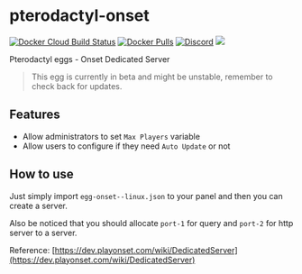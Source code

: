 # pterodactyl-onset
[![Docker Cloud Build Status](https://img.shields.io/docker/cloud/build/hcgcloud/pterodactyl-onset.svg?style=flat)](https://hub.docker.com/r/hcgcloud/pterodactyl-onset)
[![Docker Pulls](https://img.shields.io/docker/pulls/hcgcloud/pterodactyl-onset.svg?style=flat)](https://hub.docker.com/r/hcgcloud/pterodactyl-onset)
[![Discord](https://img.shields.io/discord/609764930899673092)](https://discord.gg/5KnNVfv)
![](https://img.shields.io/badge/status-beta-yellow)

Pterodactyl eggs - Onset Dedicated Server

> This egg is currently in beta and might be unstable, remember to check back for updates.
## Features
- Allow administrators to set `Max Players` variable
- Allow users to configure if they need `Auto Update` or not

## How to use
Just simply import `egg-onset--linux.json` to your panel and then you can create a server.

Also be noticed that you should allocate `port-1` for query and `port-2` for http server to a server.

Reference: [https://dev.playonset.com/wiki/DedicatedServer](https://dev.playonset.com/wiki/DedicatedServer)
